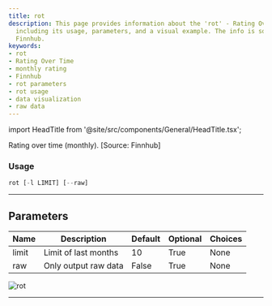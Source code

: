 ```yaml
---
title: rot
description: This page provides information about the 'rot' - Rating Over Time (monthly),
  including its usage, parameters, and a visual example. The info is sourced from
  Finnhub.
keywords:
- rot
- Rating Over Time
- monthly rating
- Finnhub
- rot parameters
- rot usage
- data visualization
- raw data
---
```


import HeadTitle from '@site/src/components/General/HeadTitle.tsx';

<HeadTitle title="stocks/dd/rot - Reference | OpenBB Terminal Docs" />

Rating over time (monthly). [Source: Finnhub]

### Usage

```python
rot [-l LIMIT] [--raw]
```

---

## Parameters

| Name | Description | Default | Optional | Choices |
| ---- | ----------- | ------- | -------- | ------- |
| limit | Limit of last months | 10 | True | None |
| raw | Only output raw data | False | True | None |

![rot](https://user-images.githubusercontent.com/46355364/154236600-5e3c68b6-5fda-4140-8ae2-360389399cd2.png)

---
